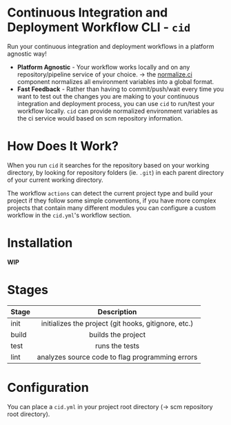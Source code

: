 # Continuous Integration and Deployment Workflow CLI - `cid`

Run your continuous integration and deployment workflows in a platform agnostic way!

- **Platform Agnostic** - Your workflow works locally and on any repository/pipeline service of your choice. -> the [normalize.ci](https://github.com/cidverse/normalizeci) component normalizes all environment variables into a global format.
- **Fast Feedback** - Rather than having to commit/push/wait every time you want to test out the changes you are making to your continuous integration and deployment process, you can use `cid` to run/test your workflow locally. `cid` can provide normalized environment variables as the ci service would based on scm repository information.

# How Does It Work?

When you run `cid` it searches for the repository based on your working directory, by looking for repository folders (ie. `.git`) in each parent directory of your current working directory.

The workflow `actions` can detect the current project type and build your project if they follow some simple conventions, if you have more complex projects that contain many different modules you can configure a custom workflow in the `cid.yml`'s workflow section.

# Installation

**WIP**

# Stages

| Stage | Description   |
| ------------- |:-------------:|
| init | initializes the project (git hooks, gitignore, etc.) |
| build | builds the project |
| test | runs the tests |
| lint | analyzes source code to flag programming errors |

# Configuration

You can place a `cid.yml` in your project root directory (-> scm repository root directory).
